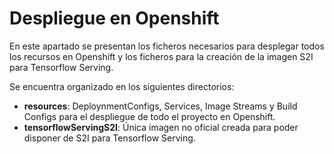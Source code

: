 # Despliegue en Openshift

En este apartado se presentan los ficheros necesarios para desplegar todos los recursos en Openshift 
y los ficheros para la creación de la imagen S2I para Tensorflow Serving. 

Se encuentra organizado en los siguientes directorios: 

- **resources**: DeploynmentConfigs, Services, Image Streams y Build Configs para el despliegue de todo el proyecto en Openshift. 
- **tensorflowServingS2I**: Única imagen no oficial creada para poder disponer de S2I para Tensorflow Serving.
